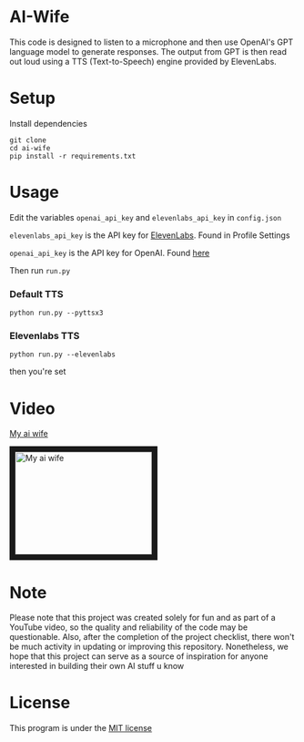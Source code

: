 # AI-Wife
This code is designed to listen to a microphone and then use OpenAI's GPT language model to generate responses. The output from GPT is then read out loud using a TTS (Text-to-Speech) engine provided by ElevenLabs.



# Setup
Install dependencies
```
git clone 
cd ai-wife
pip install -r requirements.txt
```

# Usage

Edit the variables `openai_api_key` and `elevenlabs_api_key` in `config.json`

`elevenlabs_api_key` is the API key for [ElevenLabs](https://beta.elevenlabs.io/). Found in Profile Settings

`openai_api_key` is the API key for OpenAI. Found [here](https://platform.openai.com/account/api-keys)

Then run `run.py`

### Default TTS
```
python run.py --pyttsx3
```
### Elevenlabs TTS
```
python run.py --elevenlabs
```
then you're set

# Video
[My ai wife](https://youtu.be/2NLH_cp3XQQ)

<a href="https://youtu.be/2NLH_cp3XQQ" target="_blank">
    <img src="https://img.youtube.com/vi/2NLH_cp3XQQ/0.jpg" 
         alt="My ai wife" width="240" height="180" border="10" />
</a>


# Note

Please note that this project was created solely for fun and as part of a YouTube video, so the quality and reliability of the code may be questionable. Also, after the completion of the project checklist, there won't be much activity in updating or improving this repository. Nonetheless, we hope that this project can serve as a source of inspiration for anyone interested in building their own AI stuff u know

# License
This program is under the [MIT license](/LICENSE) 

